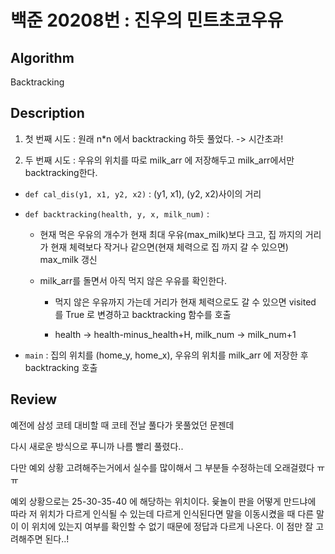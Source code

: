 # 백준 20208번 : 진우의 민트초코우유

## Algorithm

Backtracking

## Description
1. 첫 번째 시도 : 원래 n*n 에서 backtracking 하듯 풀었다. -> 시간초과!

2. 두 번째 시도 : 우유의 위치를 따로 milk_arr 에 저장해두고 milk_arr에서만 backtracking한다.

+ `def cal_dis(y1, x1, y2, x2)` : (y1, x1), (y2, x2)사이의 거리

+ `def backtracking(health, y, x, milk_num)` :

    + 현재 먹은 우유의 개수가 현재 최대 우유(max_milk)보다 크고, 집 까지의 거리가 현재 체력보다 작거나 같으면(현재 체력으로 집 까지 갈 수 있으면) max_milk 갱신

    + milk_arr를 돌면서 아직 먹지 않은 우유를 확인한다.
        + 먹지 않은 우유까지 가는데 거리가 현재 체력으로도 갈 수 있으면 visited 를 True 로 변경하고 backtracking 함수를 호출

        + health -> health-minus_health+H, milk_num -> milk_num+1

+ `main` : 집의 위치를 (home_y, home_x), 우유의 위치를 milk_arr 에 저장한 후 backtracking 호출

    
## Review

예전에 삼성 코테 대비할 때 코테 전날 풀다가 못풀었던 문젠데

다시 새로운 방식으로 푸니까 나름 빨리 풀렸다..

다만 예외 상황 고려해주는거에서 실수를 많이해서 그 부분들 수정하는데 오래걸렸다 ㅠㅠ 

예외 상황으로는 25-30-35-40 에 해당하는 위치이다. 윷놀이 판을 어떻게 만드냐에 따라 저 위치가 다르게 인식될 수 있는데 다르게 인식된다면 말을 이동시켰을 때 다른 말이 이 위치에 있는지 여부를 확인할 수 없기 때문에 정답과 다르게 나온다. 이 점만 잘 고려해주면 된다..!
